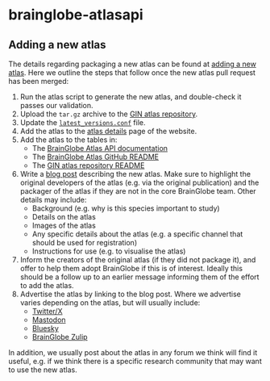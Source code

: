 # brainglobe-atlasapi

## Adding a new atlas
The details regarding packaging a new atlas can be found at 
[adding a new atlas](/documentation/brainglobe-atlasapi/adding-a-new-atlas). Here we outline the steps that follow once 
the new atlas pull request has been merged:

1. Run the atlas script to generate the new atlas, and double-check it passes our validation.
2. Upload the `tar.gz` archive to the [GIN atlas repository](https://gin.g-node.org/BrainGlobe/atlases).
3. Update the [`latest_versions.conf`](https://gin.g-node.org/BrainGlobe/atlases/src/master/last_versions.conf) file.
4. Add the atlas to the [atlas details](/documentation/brainglobe-atlasapi/usage/atlas-details) page of the website.
5. Add the atlas to the tables in:
   * The [BrainGlobe Atlas API documentation](/documentation/brainglobe-atlasapi/index)
   * The [BrainGlobe Atlas GitHub README](https://github.com/brainglobe/brainglobe-atlasapi/blob/main/README.md)
   * The [GIN atlas repository README](https://gin.g-node.org/BrainGlobe/atlases/src/master/README.md)
6. Write a [blog post](/blog/index) describing the new atlas. Make sure to highlight the original developers of the 
atlas (e.g. via the original publication) and the packager of the atlas if they are not in the core BrainGlobe team. 
Other details may include:
   * Background (e.g. why is this species important to study)
   * Details on the atlas
   * Images of the atlas
   * Any specific details about the atlas (e.g. a specific channel that should be used for registration)
   * Instructions for use (e.g. to visualise the atlas)
7. Inform the creators of the original atlas (if they did not package it), and offer to help them adopt BrainGlobe 
if this is of interest. Ideally this should be a follow up to an earlier message informing them of the effort to 
add the atlas.
8. Advertise the atlas by linking to the blog post. Where we advertise varies depending on the atlas, but will usually
include:
   * [Twitter/X](https://x.com/brain_globe)
   * [Mastodon](https://mastodon.online/@brainglobe)
   * [Bluesky](https://bsky.app/profile/brainglobe.bsky.social)
   * [BrainGlobe Zulip](https://brainglobe.zulipchat.com/)

In addition, we usually post about the atlas in any forum we think will find it useful, e.g. if we think there is a 
specific research community that may want to use the new atlas. 

